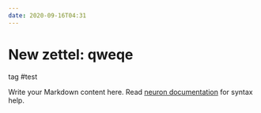 ```yaml
---
date: 2020-09-16T04:31
---
```


# New zettel: qweqe

tag #test 

Write your Markdown content here. Read [neuron documentation](https://neuron.zettel.page/2011404.html) for syntax help.

